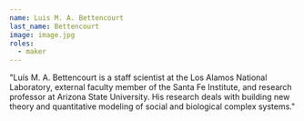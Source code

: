 ```yaml
---
name: Luis M. A. Bettencourt
last_name: Bettencourt
image: image.jpg
roles:
  - maker
---
```

"Luís M. A. Bettencourt is a staff scientist at the Los Alamos National Laboratory, external faculty member of the Santa Fe Institute, and research professor at Arizona State University. His research deals with building new theory and quantitative modeling of social and biological complex systems."
